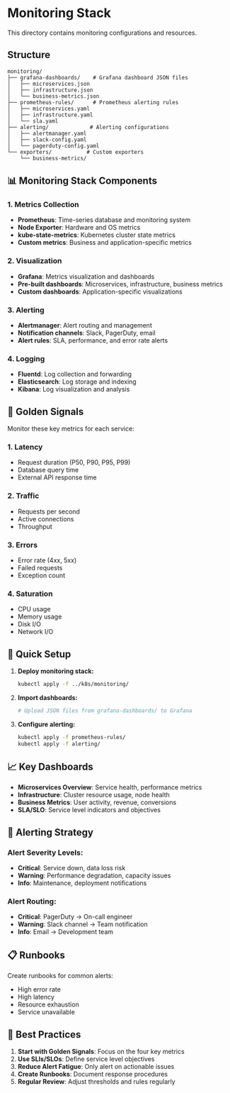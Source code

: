 # Monitoring Stack

This directory contains monitoring configurations and resources.

## Structure

```
monitoring/
├── grafana-dashboards/    # Grafana dashboard JSON files
│   ├── microservices.json
│   ├── infrastructure.json
│   └── business-metrics.json
├── prometheus-rules/      # Prometheus alerting rules
│   ├── microservices.yaml
│   ├── infrastructure.yaml
│   └── sla.yaml
├── alerting/             # Alerting configurations
│   ├── alertmanager.yaml
│   ├── slack-config.yaml
│   └── pagerduty-config.yaml
└── exporters/           # Custom exporters
    └── business-metrics/
```

## 📊 Monitoring Stack Components

### 1. **Metrics Collection**
- **Prometheus**: Time-series database and monitoring system
- **Node Exporter**: Hardware and OS metrics
- **kube-state-metrics**: Kubernetes cluster state metrics
- **Custom metrics**: Business and application-specific metrics

### 2. **Visualization**
- **Grafana**: Metrics visualization and dashboards
- **Pre-built dashboards**: Microservices, infrastructure, business metrics
- **Custom dashboards**: Application-specific visualizations

### 3. **Alerting**
- **Alertmanager**: Alert routing and management
- **Notification channels**: Slack, PagerDuty, email
- **Alert rules**: SLA, performance, and error rate alerts

### 4. **Logging**
- **Fluentd**: Log collection and forwarding
- **Elasticsearch**: Log storage and indexing
- **Kibana**: Log visualization and analysis

## 🚨 Golden Signals

Monitor these key metrics for each service:

### 1. **Latency**
- Request duration (P50, P90, P95, P99)
- Database query time
- External API response time

### 2. **Traffic**
- Requests per second
- Active connections
- Throughput

### 3. **Errors**
- Error rate (4xx, 5xx)
- Failed requests
- Exception count

### 4. **Saturation**
- CPU usage
- Memory usage
- Disk I/O
- Network I/O

## 🔧 Quick Setup

1. **Deploy monitoring stack:**
   ```bash
   kubectl apply -f ../k8s/monitoring/
   ```

2. **Import dashboards:**
   ```bash
   # Upload JSON files from grafana-dashboards/ to Grafana
   ```

3. **Configure alerting:**
   ```bash
   kubectl apply -f prometheus-rules/
   kubectl apply -f alerting/
   ```

## 📈 Key Dashboards

- **Microservices Overview**: Service health, performance metrics
- **Infrastructure**: Cluster resource usage, node health
- **Business Metrics**: User activity, revenue, conversions
- **SLA/SLO**: Service level indicators and objectives

## 🔔 Alerting Strategy

### Alert Severity Levels:
- **Critical**: Service down, data loss risk
- **Warning**: Performance degradation, capacity issues
- **Info**: Maintenance, deployment notifications

### Alert Routing:
- **Critical**: PagerDuty → On-call engineer
- **Warning**: Slack channel → Team notification
- **Info**: Email → Development team

## 📋 Runbooks

Create runbooks for common alerts:
- High error rate
- High latency
- Resource exhaustion
- Service unavailable

## 🎯 Best Practices

1. **Start with Golden Signals**: Focus on the four key metrics
2. **Use SLIs/SLOs**: Define service level objectives
3. **Reduce Alert Fatigue**: Only alert on actionable issues
4. **Create Runbooks**: Document response procedures
5. **Regular Review**: Adjust thresholds and rules regularly 